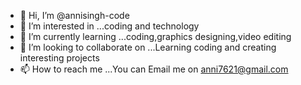 - 👋 Hi, I’m @annisingh-code
- 👀 I’m interested in ...coding and technology
- 🌱 I’m currently learning ...coding,graphics designing,video editing
- 💞️ I’m looking to collaborate on ...Learning coding and creating interesting projects
- 📫 How to reach me ...You can Email me on anni7621@gmail.com 

<!---
annisingh-code/annisingh-code is a ✨ special ✨ repository because its `README.md` (this file) appears on your GitHub profile.
You can click the Preview link to take a look at your changes.
--->
